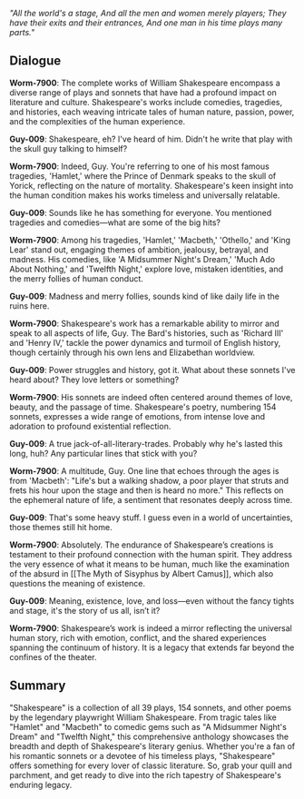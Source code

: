 _"All the world's a stage,
And all the men and women merely players;
They have their exits and their entrances,
And one man in his time plays many parts."_

## Dialogue
**Worm-7900**: The complete works of William Shakespeare encompass a diverse range of plays and sonnets that have had a profound impact on literature and culture. Shakespeare's works include comedies, tragedies, and histories, each weaving intricate tales of human nature, passion, power, and the complexities of the human experience.

**Guy-009**: Shakespeare, eh? I've heard of him. Didn't he write that play with the skull guy talking to himself?

**Worm-7900**: Indeed, Guy. You're referring to one of his most famous tragedies, 'Hamlet,' where the Prince of Denmark speaks to the skull of Yorick, reflecting on the nature of mortality. Shakespeare's keen insight into the human condition makes his works timeless and universally relatable.

**Guy-009**: Sounds like he has something for everyone. You mentioned tragedies and comedies—what are some of the big hits?

**Worm-7900**: Among his tragedies, 'Hamlet,' 'Macbeth,' 'Othello,' and 'King Lear' stand out, engaging themes of ambition, jealousy, betrayal, and madness. His comedies, like 'A Midsummer Night's Dream,' 'Much Ado About Nothing,' and 'Twelfth Night,' explore love, mistaken identities, and the merry follies of human conduct.

**Guy-009**: Madness and merry follies, sounds kind of like daily life in the ruins here.

**Worm-7900**: Shakespeare's work has a remarkable ability to mirror and speak to all aspects of life, Guy. The Bard's histories, such as 'Richard III' and 'Henry IV,' tackle the power dynamics and turmoil of English history, though certainly through his own lens and Elizabethan worldview.

**Guy-009**: Power struggles and history, got it. What about these sonnets I've heard about? They love letters or something?

**Worm-7900**: His sonnets are indeed often centered around themes of love, beauty, and the passage of time. Shakespeare's poetry, numbering 154 sonnets, expresses a wide range of emotions, from intense love and adoration to profound existential reflection.

**Guy-009**: A true jack-of-all-literary-trades. Probably why he's lasted this long, huh? Any particular lines that stick with you?

**Worm-7900**: A multitude, Guy. One line that echoes through the ages is from 'Macbeth': "Life's but a walking shadow, a poor player that struts and frets his hour upon the stage and then is heard no more." This reflects on the ephemeral nature of life, a sentiment that resonates deeply across time.

**Guy-009**: That's some heavy stuff. I guess even in a world of uncertainties, those themes still hit home.

**Worm-7900**: Absolutely. The endurance of Shakespeare’s creations is testament to their profound connection with the human spirit. They address the very essence of what it means to be human, much like the examination of the absurd in [[The Myth of Sisyphus by Albert Camus]], which also questions the meaning of existence.

**Guy-009**: Meaning, existence, love, and loss—even without the fancy tights and stage, it's the story of us all, isn’t it?

**Worm-7900**: Shakespeare’s work is indeed a mirror reflecting the universal human story, rich with emotion, conflict, and the shared experiences spanning the continuum of history. It is a legacy that extends far beyond the confines of the theater.

## Summary
"Shakespeare" is a collection of all 39 plays, 154 sonnets, and other poems by the legendary playwright William Shakespeare. From tragic tales like "Hamlet" and "Macbeth" to comedic gems such as "A Midsummer Night's Dream" and "Twelfth Night," this comprehensive anthology showcases the breadth and depth of Shakespeare's literary genius. Whether you're a fan of his romantic sonnets or a devotee of his timeless plays, "Shakespeare" offers something for every lover of classic literature. So, grab your quill and parchment, and get ready to dive into the rich tapestry of Shakespeare's enduring legacy.